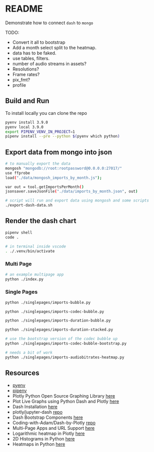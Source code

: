 # README

Demonstrate how to connect `dash` to `mongo`

TODO:

* Convert it all to bootstrap
* Add a month select split to the heatmap.  
* data has to be faked.  
* use tables, filters.
* number of audio streams in assets?
* Resolutions? 
* Frame rates?
* pix_fmt?
* profile


## Build and Run

To install locally you can clone the repo

```sh
pyenv install 3.9.0
pyenv local 3.9.0
export PIPENV_VENV_IN_PROJECT=1
pipenv install --pre --python $(pyenv which python)
```

## Export data from mongo into json

```sh
# to manually export the data
mongosh "mongodb://root:rootpassword@0.0.0.0:27017/"
use ffprobe  
load("./data/mongosh_imports_by_month.js");

var out = tool.getImportsPerMonth()
jsonsaver.saveJsonFile("./data/imports_by_month.json", out)
```

```sh
# script will run and export data using mongosh and some scripts 
./export-dash-data.sh   
```

## Render the dash chart

```sh
pipenv shell
code . 

# in terminal inside vscode
. ./.venv/bin/activate    
```

### Multi Page

```sh
# an example multipage app
python ./index.py
```

### Single Pages

```sh
python ./singlepages/imports-bubble.py     

python ./singlepages/imports-codec-bubble.py       

python ./singlepages/imports-duration-bubble.py       

python ./singlepages/imports-duration-stacked.py

# use the bootstrap version of the codec bubble up
python ./singlepages/imports-codec-bubble-bootstrap.py

# needs a bit of work
python ./singlepages/imports-audiobitrates-heatmap.py 
```

## Resources

* [pyenv](https://github.com/pyenv/pyenv)  
* [pipenv](https://pypi.org/project/pipenv/)  
* Plotly Python Open Source Graphing Library [here](https://plotly.com/python/)
* Plot Live Graphs using Python Dash and Plotly [here](https://www.geeksforgeeks.org/plot-live-graphs-using-python-dash-and-plotly/)  
* Dash Installation [here](https://dash.plotly.com/installation)  
* plotly/jupyter-dash [repo](https://github.com/plotly/jupyter-dash)  
* Dash Bootstrap Components [here](https://dash-bootstrap-components.opensource.faculty.ai/)  
* Coding-with-Adam/Dash-by-Plotly [repo](https://github.com/Coding-with-Adam/Dash-by-Plotly)  
* Multi-Page Apps and URL Support [here](https://dash.plotly.com/urls)  
* Logarithmic heatmap in Plotly [here](https://stackoverflow.com/questions/68368745/logarithmic-heatmap-in-plotly)  
* 2D Histograms in Python [here](https://plotly.com/python/2D-Histogram/)  
* Heatmaps in Python [here](https://plotly.com/python/heatmaps/)  
